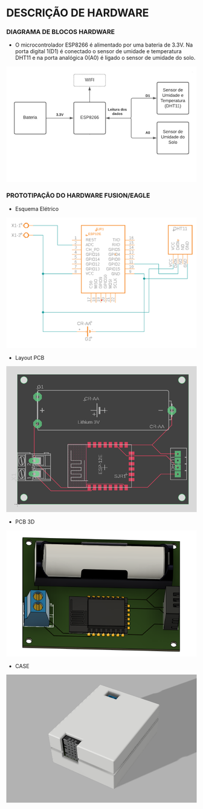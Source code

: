 # DESCRIÇÃO DE HARDWARE

### DIAGRAMA DE BLOCOS HARDWARE

* O microcontrolador ESP8266 é alimentado por uma bateria de 3.3V. Na porta digital 1(D1) é conectado o sensor de umidade e temperatura DHT11 e na porta analógica 0(A0) é ligado o sensor de umidade do solo. 

![Diagrama_Blocos](https://github.com/mateusbsa/Sistemas-Embarcados-Projeto/blob/main/hardware/Diagrama_Blocos_Hardware.jpeg)

### PROTOTIPAÇÃO DO HARDWARE FUSION/EAGLE

* Esquema Elétrico

![Esquema](https://github.com/mateusbsa/Sistemas-Embarcados-Projeto/blob/main/hardware/Imagens_3D/Esquema_Eletrico.png)


* Layout PCB

![Layout](https://github.com/mateusbsa/Sistemas-Embarcados-Projeto/blob/main/hardware/Imagens_3D/Layout_PCB.png)

* PCB 3D

![PCB_3D](https://github.com/mateusbsa/Sistemas-Embarcados-Projeto/blob/main/hardware/Imagens_3D/PCB_3D.png)


* CASE

![Case](https://github.com/mateusbsa/Sistemas-Embarcados-Projeto/blob/main/hardware/Imagens_3D/Case_2.png)

